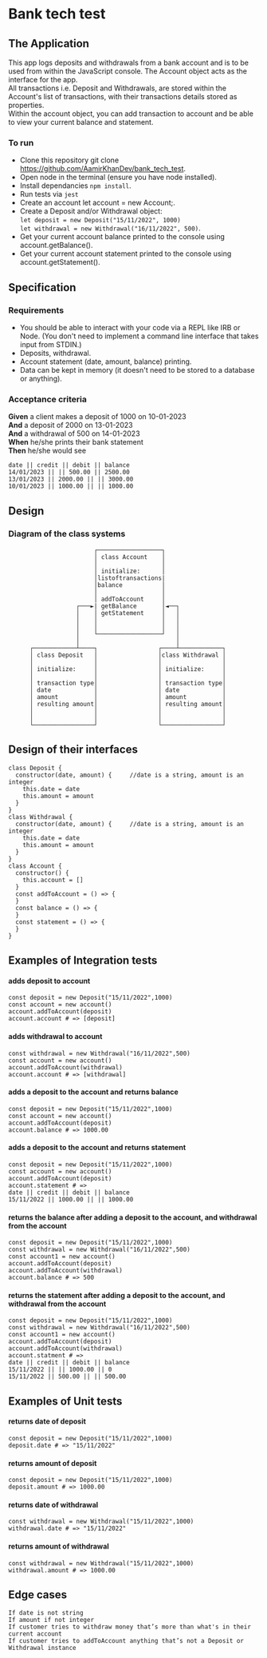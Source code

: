 # Bank tech test

## The Application

This app logs deposits and withdrawals from a bank account and is to be used from within the JavaScript console.
The Account object acts as the interface for the app.  
All transactions i.e. Deposit and Withdrawals, are stored within the Account's list of transactions, with their transactions details stored as properties.  
Within the account object, you can add transaction to account and be able to view your current balance and statement.
### To run

- Clone this repository git clone https://github.com/AamirKhanDev/bank_tech_test.
- Open node in the terminal (ensure you have node installed).
- Install dependancies `npm install`.
- Run tests via `jest`
- Create an account let account = new Account;.
- Create a Deposit and/or Withdrawal object:  
  `let deposit = new Deposit("15/11/2022", 1000)`  
  `let withdrawal = new Withdrawal("16/11/2022", 500)`.
- Get your current account balance printed to the console using account.getBalance().
- Get your current account statement printed to the console using account.getStatement().
## Specification
### Requirements

- You should be able to interact with your code via a REPL like IRB or Node. (You don't need to implement a command line interface that takes input from STDIN.)
- Deposits, withdrawal.
- Account statement (date, amount, balance) printing.
- Data can be kept in memory (it doesn't need to be stored to a database or anything).
### Acceptance criteria

**Given** a client makes a deposit of 1000 on 10-01-2023  
**And** a deposit of 2000 on 13-01-2023  
**And** a withdrawal of 500 on 14-01-2023  
**When** he/she prints their bank statement  
**Then** he/she would see
```
date || credit || debit || balance
14/01/2023 || || 500.00 || 2500.00
13/01/2023 || 2000.00 || || 3000.00
10/01/2023 || 1000.00 || || 1000.00
```
## Design
### Diagram of the class systems
                            ┌──────────────────┐
                            │ class Account    │
                            │                  │
                            │ initialize:      │
                            │listoftransactions|
                            │balance           │
                            │                  │
                            │ addToAccount     │
                       ┌───►| getBalance       │◄──┐
                       │    │ getStatement     │   │
                       │    │                  │   │
                       │    │                  │   │
                       │    └──────────────────┘   │
                       │                           │
          ┌────────────┴────┐                 ┌────┴────────────┐
          │ class Deposit   │                 │class Withdrawal │
          │                 │                 │                 │
          │ initialize:     │                 │ initialize:     │
          │                 │                 │                 │
          │ transaction type│                 │ transaction type│
          │ date            │                 │ date            │
          │ amount          │                 │ amount          │
          │ resulting amount│                 │ resulting amount│
          │                 │                 │                 │
          │                 │                 │                 │
          └─────────────────┘                 └─────────────────┘
          
## Design of their interfaces
```
class Deposit {
  constructor(date, amount) {     //date is a string, amount is an integer
    this.date = date
    this.amount = amount
  }
}
class Withdrawal {
  constructor(date, amount) {     //date is a string, amount is an integer
    this.date = date
    this.amount = amount
  }
}
class Account {
  constructor() {
    this.account = []
  }
  const addToAccount = () => {
  }
  const balance = () => {
  }
  const statement = () => {
  }
}
```

## Examples of Integration tests

#### adds deposit to account

```
const deposit = new Deposit("15/11/2022",1000)
const account = new account()
account.addToAccount(deposit)
account.account # => [deposit]
```

#### adds withdrawal to account

```
const withdrawal = new Withdrawal("16/11/2022",500)
const account = new account()
account.addToAccount(withdrawal)
account.account # => [withdrawal]
```

#### adds a deposit to the account and returns balance
```
const deposit = new Deposit("15/11/2022",1000)
const account = new account()
account.addToAccount(deposit)
account.balance # => 1000.00
```
#### adds a deposit to the account and returns statement
```
const deposit = new Deposit("15/11/2022",1000)
const account = new account()
account.addToAccount(deposit)
account.statement # =>
date || credit || debit || balance
15/11/2022 || 1000.00 || || 1000.00
```
#### returns the balance after adding a deposit to the account, and withdrawal from the account

```
const deposit = new Deposit("15/11/2022",1000)
const withdrawal = new Withdrawal("16/11/2022",500)
const account1 = new account()
account.addToAccount(deposit)
account.addToAccount(withdrawal)
account.balance # => 500

```
#### returns the statement after adding a deposit to the account, and withdrawal from the account
```
const deposit = new Deposit("15/11/2022",1000)
const withdrawal = new Withdrawal("16/11/2022",500)
const account1 = new account()
account.addToAccount(deposit)
account.addToAccount(withdrawal)
account.statment # =>
date || credit || debit || balance
15/11/2022 || || 1000.00 || 0
15/11/2022 || 500.00 || || 500.00
```
## Examples of Unit tests
#### returns date of deposit
```
const deposit = new Deposit("15/11/2022",1000)
deposit.date # => "15/11/2022"
```
#### returns amount of deposit
```
const deposit = new Deposit("15/11/2022",1000)
deposit.amount # => 1000.00
```
#### returns date of withdrawal
```
const withdrawal = new Withdrawal("15/11/2022",1000)
withdrawal.date # => "15/11/2022"
```
#### returns amount of withdrawal
```
const withdrawal = new Withdrawal("15/11/2022",1000)
withdrawal.amount # => 1000.00
```

## Edge cases
```
If date is not string
If amount if not integer
If customer tries to withdraw money that’s more than what's in their current account
If customer tries to addToAccount anything that’s not a Deposit or Withdrawal instance
```
